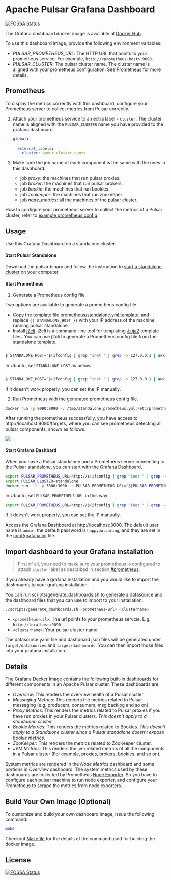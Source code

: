 # Apache Pulsar Grafana Dashboard
[![FOSSA Status](https://app.fossa.io/api/projects/git%2Bgithub.com%2Fstreamnative%2Fapache-pulsar-grafana-dashboard.svg?type=shield)](https://app.fossa.io/projects/git%2Bgithub.com%2Fstreamnative%2Fapache-pulsar-grafana-dashboard?ref=badge_shield)


The Grafana dashboard docker image is available at
[Docker Hub](https://hub.docker.com/r/streamnative/apache-pulsar-grafana-dashboard).

To use this dashboard image, provide the following environment variables: 

- *PULSAR_PROMETHEUS_URL*: The HTTP URL that points to your prometheus service. For example, `http://<prometheus-host>:9090`.
- *PULSAR_CLUSTER*: The pulsar cluster name. The cluster name is aligned with your prometheus configuration.
  See [Prometheus](#prometheus) for more details.

## Prometheus

To display the metrics correctly with this dashboard, configure your Prometheus server to collect metrics from Pulsar correctly.

1. Attach your prometheus service to an extra label - `cluster`. The cluster name is aligned with the `PULSAR_CLUSTER` name you have provided to the grafana dashboard.
   ```yaml
   global:
     ...
     external_labels:
       cluster: <your-cluster-name>
   ```

2. Make sure the job name of each component is the same with the ones in this dashboard.
   - job *proxy*: the machines that run pulsar proxies.
   - job *broker*: the machines that run pulsar brokers.
   - job *bookie*: the machines that run bookies.
   - job *zookeeper*: the machines that run zookeeper.
   - job *node_metrics*: all the machines of the pulsar cluster.

How to configure your prometheus server to collect the metrics of a Pulsar cluster, refer to [example prometheus config](prometheus/cluster.yml.template).

## Usage

Use this Grafana Dashboard on a standalone cluster.

#### Start Pulsar Standalone

Download the pulsar binary and follow the instruction to
[start a standalone cluster](http://pulsar.apache.org/docs/en/standalone/) on your computer.

#### Start Prometheus

1. Generate a Prometheus config file.

Two options are available to generate a prometheus config file.
- Copy the template file [prometheus/standalone.yml.template](prometheus/standalone.yml.template), and replace `{{ STANDALONE_HOST }}` with your IP address of the machine running pulsar standalone.
- Install [j2cli](https://github.com/kolypto/j2cli). j2cli is a command-line tool for templating [Jinja2](http://jinja.pocoo.org/docs/)
template files. You can use j2cli to generate a Prometheus config file from the standalone template.

```bash

$ STANDALONE_HOST="$(ifconfig | grep "inet " | grep -v 127.0.0.1 | awk '{ print $2 }')" j2 prometheus/standalone.yml.template > /tmp/standalone.prometheus.yml

```

In Ubuntu, set `STANDALONE_HOST` as below.
```bash

$ STANDALONE_HOST="$(ifconfig | grep "inet " | grep -v 127.0.0.1 | awk '{ print $2 }' | awk -F ':' '{ print $2 }' | awk 'NR==2')" j2 prometheus/standalone.yml.template > /tmp/standalone.prometheus.yml

```

If it doesn't work properly, you can set the IP manually.


2. Run Prometheus with the generated prometheus config file.


```bash
docker run -p 9090:9090 -v /tmp/standalone.prometheus.yml:/etc/prometheus/prometheus.yml prom/prometheus
```

After running the prometheus successfully, you have access to http://localhost:9090/targets, where you can see prometheus detecting all pulsar components, shown as follows.

![](images/prometheus-targets.png?raw=true)

#### Start Grafana Dashbard

When you have a Pulsar standalone and a Prometheus server connecting to the Pulsar standalone, you can start with the Grafana Dashboard.

```bash
export PULSAR_PROMETHEUS_URL=http://$(ifconfig | grep "inet " | grep -v 127.0.0.1 | awk '{ print $2 }'):9090
export PULSAR_CLUSTER=standalone
docker run -it -p 3000:3000 -e PULSAR_PROMETHEUS_URL="${PULSAR_PROMETHEUS_URL}" -e PULSAR_CLUSTER="${PULSAR_CLUSTER}" streamnative/apache-pulsar-grafana-dashboard:latest 
```

In Ubuntu, set `PULSAR_PROMETHEUS_URL` in this way.

```bash
export PULSAR_PROMETHEUS_URL=http://$(ifconfig | grep "inet " | grep -v 127.0.0.1 | awk '{ print $2 }' | awk -F ':' '{ print $2 }' | awk 'NR==2'):9090
```

If it doesn't work properly, you can set the IP manually.  

Access the Grafana Dashboard at http://localhost:3000.
The default user name is `admin`, the default password is `happypulsaring`, and they are set in the [conf/grafana.ini](conf/grafana.ini) file.

## Import dashboard to your Grafana installation

> First of all, you need to make sure your prometheus is configured to attach `cluster`
> label as described in section [#prometheus](#prometheus).

If you already have a grafana installation and you would like to import the dashboards to your grafana installation.

You can run [scripts/generate_dashboards.sh](scripts/generate_dashboards.sh) to generate a datasource and
the dashboard files that you can use to import to your installation.

```bash
./scripts/generate_dashboards.sh <prometheus-url> <clustername>
```

- `<prometheus-url>`: The url points to your prometheus servcie. E.g. `http://localhost:9090`
- `<clustername>`: Your pulsar cluster name.

The datasource yaml file and dashboard json files will be generated under `target/datasources` and `target/dashboards`.
You can then import those files into your grafana installation.

## Details

The Grafana Docker Image contains the following built-in dashboards for different components in an Apache Pulsar cluster.
These dashboards are:

- *Overview*: This renders the overview health of a Pulsar cluster.
- *Messaging Metrics*: This renders the metrics related to Pulsar messaging (e.g. producers, consumers, msg backlog and so on).
- *Proxy Metrics*: This renders the metrics related to Pulsar proxies if you have run proxies in your Pulsar clusters. _This doesn't apply to a standalone cluster._
- *Bookie Metrics*: This renders the metrics related to Bookies. _This doesn't apply to a Standalone cluster since a Pulsar standalone doesn't expose bookie metrics._
- *ZooKeeper*: This renders the metrics related to ZooKeeper cluster.
- *JVM Metrics*: This renders the jvm related metrics of all the components in a Pulsar cluster (For example, proxies, brokers, bookies, and so on).

System metrics are rendered in the *Node Metrics* dashboard and some portions in *Overview* dashboard.<!--what's the meaning?-->
The system metrics used by these dashboards are collected by Prometheus [Node Exporter](https://github.com/prometheus/node_exporter).
So you have to configure each pulsar machine to run node exporter, and configure your Prometheus to scrape the metrics from node exporters.

## Build Your Own Image (Optional)

To customize and build your own dashboard image, issue the following command:

```bash
make
```

Checkout [Makefile](Makefile) for the details of the command used for building the docker image.


## License
[![FOSSA Status](https://app.fossa.io/api/projects/git%2Bgithub.com%2Fstreamnative%2Fapache-pulsar-grafana-dashboard.svg?type=large)](https://app.fossa.io/projects/git%2Bgithub.com%2Fstreamnative%2Fapache-pulsar-grafana-dashboard?ref=badge_large)
